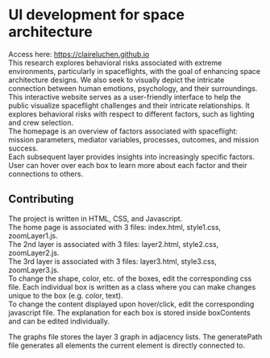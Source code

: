 # UI development for space architecture
Access here: https://claireluchen.github.io <br>
This research explores behavioral risks associated with extreme environments, particularly in spaceflights, with the goal of enhancing space architecture designs. We also seek to visually depict the intricate connection between human emotions, psychology, and their surroundings. This interactive website serves as a user-friendly interface to help the public visualize spaceflight challenges and their intricate relationships. It explores behavioral risks with respect to different factors, such as lighting and crew selection. <br>
The homepage is an overview of factors associated with spaceflight: mission parameters, mediator variables, processes, outcomes, and mission success. <br>
Each subsequent layer provides insights into increasingly specific factors. User can hover over each box to learn more about each factor and their connections to others. <br>

## Contributing
The project is written in HTML, CSS, and Javascript. <br>
The home page is associated with 3 files: index.html, style1.css, zoomLayer1.js. <br>
The 2nd layer is associated with 3 files: layer2.html, style2.css, zoomLayer2.js. <br>
The 3rd layer is associated with 3 files: layer3.html, style3.css, zoomLayer3.js. <br>
To change the shape, color, etc. of the boxes, edit the corresponding css file. Each individual box is written as a class where you can make changes unique to the box (e.g. color, text). <br>
To change the content displayed upon hover/click, edit the corresponding javascript file. The explanation for each box is stored inside boxContents and can be edited individually. <br>

The graphs file stores the layer 3 graph in adjacency lists. The generatePath file generates all elements the current element is directly connected to.
